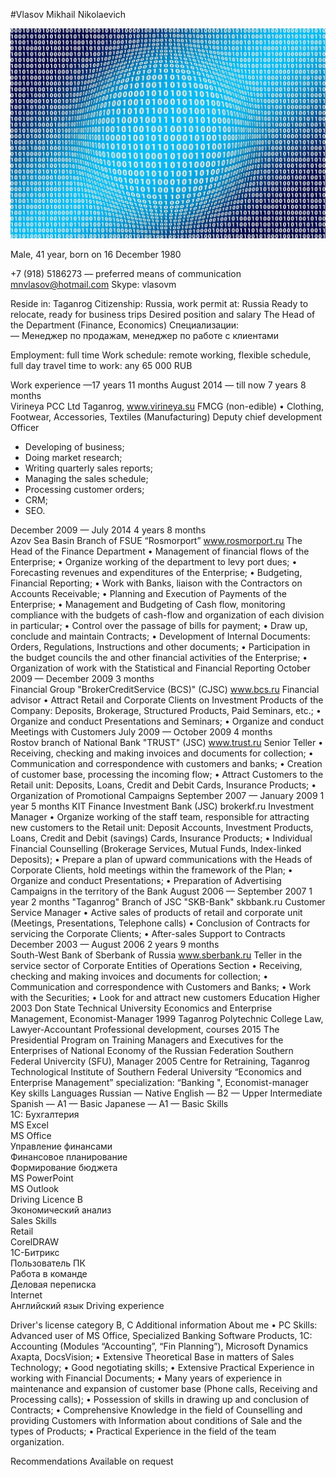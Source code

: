 #Vlasov Mikhail Nikolaevich

![photo](img/1619418175_8-phonoteka_org-p-dvoichnii-kod-fon-10.jpg)

Male, 41 year, born on 16 December 1980

+7 (918) 5186273 — preferred means of communication
mnvlasov@hotmail.com
Skype: vlasovm

Reside in: Taganrog
Citizenship: Russia, work permit at: Russia
Ready to relocate, ready for business trips
Desired position and salary
The Head of the Department (Finance, Economics)
Специализации:  
—  Менеджер по продажам, менеджер по работе с клиентами

Employment: full time
Work schedule: remote working, flexible schedule, full day
travel time to work: any	65 000
RUB

Work experience —17 years 11 months
August 2014 — till now
7 years 8 months	
	Virineya PCC Ltd
Taganrog, www.virineya.su
FMCG (non-edible)
• Clothing, Footwear, Accessories, Textiles (Manufacturing)
Deputy chief development Officer
- Developing of business;
- Doing market research;
- Writing quarterly sales reports; 
- Managing the sales schedule;
- Processing customer orders;
- CRM;
- SEO.

December 2009 — July 2014
4 years 8 months	
	Azov Sea Basin Branch of FSUE “Rosmorport”
www.rosmorport.ru
The Head of the Finance Department
•	Management of financial flows of the Enterprise; 
•	Organize working of the department to levy port dues; 
•	Forecasting revenues and expenditures of the Enterprise; 
•	Budgeting, Financial Reporting; 
•	Work with Banks, liaison with the Contractors on Accounts Receivable; 
•	Planning and Execution of Payments of the Enterprise; 
•	Management and Budgeting of Cash flow, monitoring compliance with the budgets of cash-flow and organization of each division in particular; 
•	Control over the passage of bills for payment; 
•	Draw up, conclude and maintain Contracts; 
•	Development of Internal Documents: Orders, Regulations, Instructions and other documents; 
•	Participation in the budget councils the and other financial activities of the Enterprise; 
•	Organization of work with the Statistical and Financial Reporting
October 2009 — December 2009
3 months	
	Financial Group "BrokerCreditService (BCS)" (CJSC)
www.bcs.ru
Financial advisor
•	Attract Retail and Corporate Clients on Investment Products of the Company: Deposits, Brokerage, Structured Products, Paid Seminars, etc.; 
•	Organize and conduct Presentations and Seminars; 
•	Organize and conduct Meetings with Customers
July 2009 — October 2009
4 months	
	Rostov branch of National Bank "TRUST" (JSC)
www.trust.ru
Senior Teller
•	Receiving, checking and making invoices and documents for collection; 
•	Communication and correspondence with customers and banks; 
•	Creation of customer base, processing the incoming flow; 
•	Attract Customers to the Retail unit: Deposits, Loans, Credit and Debit Cards, Insurance Products; 
•	Organization of Promotional Campaigns
September 2007 — January 2009
1 year 5 months	
	KIT Finance Investment Bank (JSC)
brokerkf.ru
Investment Manager
•	Organize working of the staff team, responsible for attracting new customers to the Retail unit: Deposit Accounts, Investment Products, Loans, Credit and Debit (savings) Cards, Insurance Products; 
•	Individual Financial Counselling (Brokerage Services, Mutual Funds, Index-linked Deposits); 
•	Prepare a plan of upward communications with the Heads of Corporate Clients, hold meetings within the framework of the Plan; 
•	Organize and conduct Presentations; 
•	Preparation of Advertising Campaigns in the territory of the Bank
August 2006 — September 2007
1 year 2 months	
	"Taganrog" Branch of JSC "SKB-Bank"
skbbank.ru
Customer Service Manager
•	Active sales of products of retail and corporate unit (Meetings, Presentations, Telephone calls) 
•	Conclusion of Contracts for servicing the Corporate Clients; 
•	After-sales Support to Contracts
December 2003 — August 2006
2 years 9 months	
	South-West Bank of Sberbank of Russia
www.sberbank.ru
Teller in the service sector of Corporate Entities of Operations Section
•	Receiving, checking and making invoices and documents for collection; 
•	Communication and correspondence with Customers and Banks; 
•	Work with the Securities; 
•	Look for and attract new customers
Education
Higher
2003	Don State Technical University
Economics and Enterprise Management, Economist-Manager
1999	Taganrog Polytechnic College
Law, Lawyer-Accountant
Professional development, courses
2015	The Presidential Program on Training Managers and Executives for the Enterprises of National Economy of the Russian Federation
Southern Federal Univercity (SFU), Manager
2005	Centre for Retraining, Taganrog Technological Institute of Southern Federal University
“Economics and Enterprise Management” specialization: “Banking ", Economist-manager
Key skills
Languages	Russian — Native
English — B2 — Upper Intermediate
Spanish — A1 — Basic
Japanese — A1 — Basic
Skills	
1С: Бухгалтерия  
MS Excel  
MS Office  
Управление финансами  
Финансовое планирование  
Формирование бюджета  
MS PowerPoint  
MS Outlook  
Driving Licence B  
Экономический анализ  
Sales Skills  
Retail  
CorelDRAW  
1С-Битрикс  
Пользователь ПК  
Работа в команде  
Деловая переписка  
Internet  
Английский язык
Driving experience

Driver's license category B, C
Additional information
About me	•	PC Skills: Advanced user of MS Office, Specialized Banking Software Products, 1C: Accounting (Modules “Accounting”, “Fin Planning”), Microsoft Dynamics Axapta, DocsVision; 
•	Extensive Theoretical Base in matters of Sales Technology; 
•	Good negotiating skills; 
•	Extensive Practical Experience in working with Financial Documents; 
•	Many years of experience in maintenance and expansion of customer base (Phone calls, Receiving and Processing calls); 
•	Possession of skills in drawing up and conclusion of Contracts; 
•	Comprehensive Knowledge in the field of Counselling and providing Customers with Information about conditions of Sale and the types of Products; 
•	Practical Experience in the field of the team organization. 


Recommendations 
Available on request

